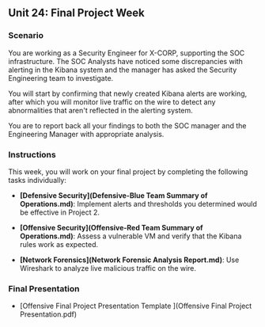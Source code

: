 ## Unit 24: Final Project Week

### Scenario

You are working as a Security Engineer for X-CORP, supporting the SOC infrastructure. The SOC Analysts have noticed some discrepancies with alerting in the Kibana system and the manager has asked the Security Engineering team to investigate. 

You will start by confirming that newly created Kibana alerts are working, after which you will monitor live traffic on the wire to detect any abnormalities that aren't reflected in the alerting system. 

You are to report back all your findings to both the SOC manager and the Engineering Manager with appropriate analysis.



### Instructions

This week, you will work on your final project by completing the following tasks individually:

- **[Defensive Security](Defensive-Blue Team Summary of Operations.md)**: Implement alerts and thresholds you determined would be effective in Project 2.

- **[Offensive Security](Offensive-Red Team Summary of Operations.md)**: Assess a vulnerable VM and verify that the Kibana rules work as expected.

- **[Network Forensics](Network Forensic Analysis Report.md)**: Use Wireshark to analyze live malicious traffic on the wire.



### Final Presentation

- [Offensive Final Project Presentation Template ](Offensive Final Project Presentation.pdf)

